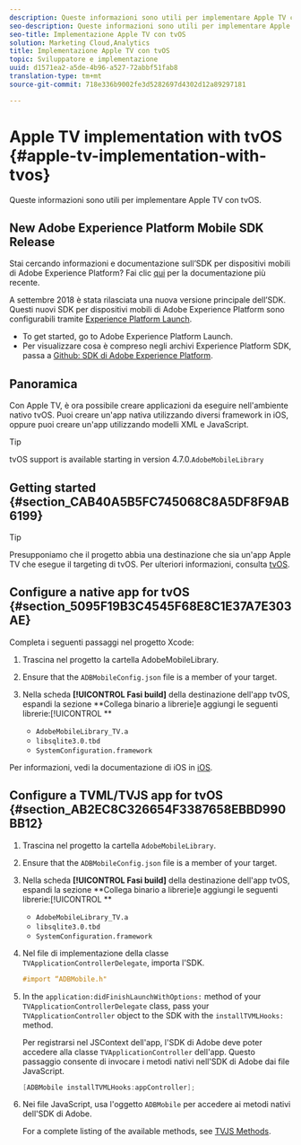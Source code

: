 ```yaml
---
description: Queste informazioni sono utili per implementare Apple TV con tvOS.
seo-description: Queste informazioni sono utili per implementare Apple TV con tvOS.
seo-title: Implementazione Apple TV con tvOS
solution: Marketing Cloud,Analytics
title: Implementazione Apple TV con tvOS
topic: Sviluppatore e implementazione
uuid: d1571ea2-a5de-4b96-a527-72abbf51fab8
translation-type: tm+mt
source-git-commit: 718e336b9002fe3d5282697d4302d12a89297181

---
```



# Apple TV implementation with tvOS {#apple-tv-implementation-with-tvos}

Queste informazioni sono utili per implementare Apple TV con tvOS.

## New Adobe Experience Platform Mobile SDK Release

Stai cercando informazioni e documentazione sull’SDK per dispositivi mobili di Adobe Experience Platform? Fai clic [qui](https://aep-sdks.gitbook.io/docs/) per la documentazione più recente.

A settembre 2018 è stata rilasciata una nuova versione principale dell’SDK. Questi nuovi SDK per dispositivi mobili di Adobe Experience Platform sono configurabili tramite [Experience Platform Launch](https://www.adobe.com/experience-platform/launch.html).

* To get started, go to Adobe Experience Platform Launch.
* Per visualizzare cosa è compreso negli archivi Experience Platform SDK, passa a [Github: SDK di Adobe Experience Platform](https://github.com/Adobe-Marketing-Cloud/acp-sdks).

## Panoramica

Con Apple TV, è ora possibile creare applicazioni da eseguire nell'ambiente nativo tvOS. Puoi creare un'app nativa utilizzando diversi framework in iOS, oppure puoi creare un'app utilizzando modelli XML e JavaScript.

>[!TIP]
>
>tvOS support is available starting in  version 4.7.0.`AdobeMobileLibrary`

## Getting started {#section_CAB40A5B5FC745068C8A5DF8F9AB6199}

>[!TIP]
>
>Presupponiamo che il progetto abbia una destinazione che sia un'app Apple TV che esegue il targeting di tvOS. Per ulteriori informazioni, consulta [tvOS](https://developer.apple.com/tvos/documentation/).

## Configure a native app for tvOS {#section_5095F19B3C4545F68E8C1E37A7E303AE}

Completa i seguenti passaggi nel progetto Xcode:

1. Trascina nel progetto la cartella AdobeMobileLibrary.
1. Ensure that the `ADBMobileConfig.json` file is a member of your target.
1. Nella scheda **[!UICONTROL Fasi build]** della destinazione dell'app tvOS, espandi la sezione **Collega binario a librerie]e aggiungi le seguenti librerie:[!UICONTROL **

   * `AdobeMobileLibrary_TV.a`
   * `libsqlite3.0.tbd`
   * `SystemConfiguration.framework`

Per informazioni, vedi la documentazione di iOS in [iOS](https://developer.apple.com/ios/resources/).

## Configure a TVML/TVJS app for tvOS {#section_AB2EC8C326654F3387658EBBD990BB12}

1. Trascina nel progetto la cartella `AdobeMobileLibrary`.
1. Ensure that the `ADBMobileConfig.json` file is a member of your target.
1. Nella scheda **[!UICONTROL Fasi build]** della destinazione dell'app tvOS, espandi la sezione **Collega binario a librerie]e aggiungi le seguenti librerie:[!UICONTROL **

   * `AdobeMobileLibrary_TV.a`
   * `libsqlite3.0.tbd`
   * `SystemConfiguration.framework`

1. Nel file di implementazione della classe `TVApplicationControllerDelegate`, importa l'SDK.

   ```objective-c
   #import “ADBMobile.h"
   ```

1. In the `application:didFinishLaunchWithOptions:` method of your `TVApplicationControllerDelegate` class, pass your `TVApplicationController` object to the SDK with the `installTVMLHooks:` method.

   Per registrarsi nel JSContext dell'app, l'SDK di Adobe deve poter accedere alla classe `TVApplicationController` dell'app. Questo passaggio consente di invocare i metodi nativi nell'SDK di Adobe dai file JavaScript.

   ```objective-c
   [ADBMobile installTVMLHooks:appController];
   ```

1. Nei file JavaScript, usa l'oggetto `ADBMobile` per accedere ai metodi nativi dell'SDK di Adobe.

   For a complete listing of the available methods, see [TVJS Methods](/help/ios/apple-tv-implementation-tvos/tvjs-methods.md).

